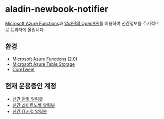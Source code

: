 # aladin-newbook-notifier

[Microsoft Azure Functions](https://azure.microsoft.com/ko-kr/services/functions/)과 [알라딘의 OpenAPI](http://blog.aladin.co.kr/openapi)를 이용하여 신간정보를 주기적으로 트위터에 올립니다.

## 환경

- [Microsoft Azure Functions](https://azure.microsoft.com/ko-kr/services/functions/) (2.0)
- [Microsoft Azure Table Storage](https://azure.microsoft.com/ko-kr/services/storage/tables/)
- [CoreTweet](https://coretweet.github.io/)

## 현재 운용중인 계정

- [신간 만화 알림봇](https://twitter.com/comics_notifier)
- [신간 라이트노벨 알림봇](https://twitter.com/lnovel_notifier)
- [신간 IT서적 알림봇](https://twitter.com/itbook_notifier)
